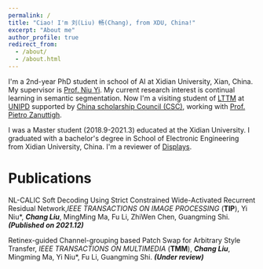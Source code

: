 ```yaml
---
permalink: /
title: "Ciao! I'm 刘(Liu) 畅(Chang), from XDU, China!"
excerpt: "About me"
author_profile: true
redirect_from: 
  - /about/
  - /about.html
---
```


I'm a 2nd-year PhD student in school of AI at Xidian University, Xian, China. My supervisor is [Prof. Niu Yi](https://web.xidian.edu.cn/niuyi/index.html). My current research interest is continual learning in semantic segmentation. Now I'm a visiting student of [LTTM](https://web.xidian.edu.cn/niuyi/index.html) at [UNIPD](https://www.unipd.it/) supported by [China scholarship Council (CSC)](https://www.chinesescholarshipcouncil.com/), working with [Prof. Pietro Zanuttigh](https://lttm.dei.unipd.it/nuovo/staff/zanuttigh.html). 

I was a Master student (2018.9-2021.3) educated at the Xidian University. I graduated with a bachelor's degree in School of Electronic Engineering from Xidian University, China. I'm a reviewer of [Displays](https://www.sciencedirect.com/journal/displays).


Publications
======
NL-CALIC Soft Decoding Using Strict Constrained Wide-Activated Recurrent Residual Network,*IEEE TRANSACTIONS ON IMAGE PROCESSING* (**TIP**), Yi Niu*, ***Chang Liu***, MingMing Ma, Fu Li, ZhiWen Chen, Guangming Shi. ***(Published on 2021.12)*** 

Retinex-guided Channel-grouping based Patch Swap for Arbitrary Style Transfer, *IEEE TRANSACTIONS ON MULTIMEDIA* (**TMM**), ***Chang Liu***, Mingming Ma, Yi Niu*, Fu Li, Guangming Shi. ***(Under review)***  


